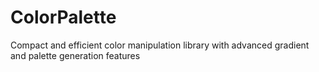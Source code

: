# ColorPalette
Compact and efficient color manipulation library with advanced gradient and palette generation features
